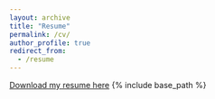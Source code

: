 ```yaml
---
layout: archive
title: "Resume"
permalink: /cv/
author_profile: true
redirect_from:
  - /resume
---
```


[Download my resume here](http://zihesong.github.io/files/CV.pdf)
{% include base_path %}
